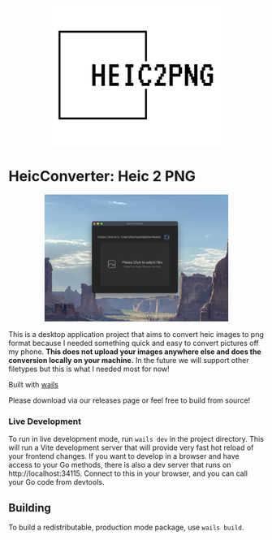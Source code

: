 <div style="text-align: center">
<img style="max-height: 275px" src="./build/appicon.png"/>
</div>

# HeicConverter: Heic 2 PNG
<div style="text-align: center">
<img style="max-height: 250px" src="./assets/program-screenshot.png"/>
</div>

This is a desktop application project that aims to convert heic images to png format because I needed something quick and easy to convert pictures off my phone. **This does not upload your images anywhere else and does the conversion locally on your machine.** In the future we will support other filetypes but this is what I needed most for now!

Built with [wails](https://wails.io/docs/introduction)

Please download via our releases page or feel free to build from source!

### Live Development

To run in live development mode, run `wails dev` in the project directory. This will run a Vite development
server that will provide very fast hot reload of your frontend changes. If you want to develop in a browser
and have access to your Go methods, there is also a dev server that runs on http://localhost:34115. Connect
to this in your browser, and you can call your Go code from devtools.

## Building

To build a redistributable, production mode package, use `wails build`.
